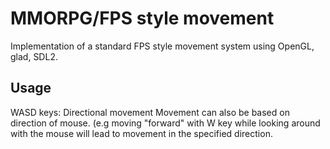 # MMORPG/FPS style movement

Implementation of a standard FPS style movement system using OpenGL, glad, SDL2.

## Usage
WASD keys: Directional movement
Movement can also be based on direction of mouse. (e.g moving "forward" with W key while looking around with the mouse will lead to movement in the specified direction.
